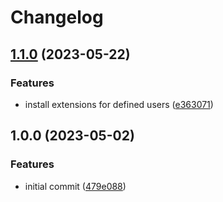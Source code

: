 # Changelog

## [1.1.0](https://github.com/rolehippie/vscode/compare/v1.0.0...v1.1.0) (2023-05-22)


### Features

* install extensions for defined users ([e363071](https://github.com/rolehippie/vscode/commit/e363071bc381e1d957fa45fe848e062ce4c8dcc2))

## 1.0.0 (2023-05-02)


### Features

* initial commit ([479e088](https://github.com/rolehippie/vscode/commit/479e0887e3d66d361450f6a1a879ba7e3c94138d))
